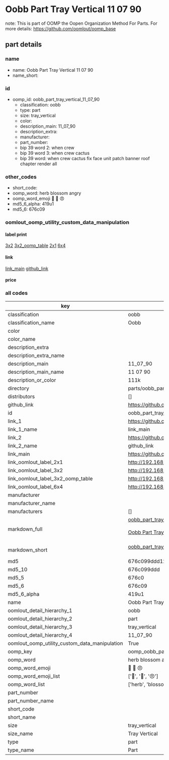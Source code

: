 # Oobb Part Tray Vertical 11 07 90  

note: This is part of OOMP the Oopen Organization Method For Parts. For more details: https://github.com/oomlout/oomp_base

##  part details





### name
* name: Oobb Part Tray Vertical 11 07 90
* name_short: 
### id
* oomp_id: oobb_part_tray_vertical_11_07_90
  * classification: oobb
  * type: part
  * size: tray_vertical
  * color: 
  * description_main: 11_07_90
  * description_extra: 
  * manufacturer: 
  * part_number: 
  * bip 39 word 2: when crew
  * bip 39 word 3: when crew cactus
  * bip 39 word: when crew cactus fix face unit patch banner roof chapter render all

### other_codes
* short_code: 
* oomp_word: herb blossom angry
* oomp_word_emoji :herb: :blossom: :angry:
* md5_6_alpha: 419u1
* md5_6: 676c09






### oomlout_oomp_utility_custom_data_manipulation
#### label print
[3x2](http://192.168.1.245:1112/?label=oomp%20419u1)
[3x2_oomp_table](http://192.168.1.107:1112/?label=oomp%20419u1)
[2x1](http://192.168.1.242:1112/?label=oomp%20419u1)
[6x4](http://192.168.1.55:1112/?label=oomp%20419u1)    

#### link

[link_main](https://github.com/oomlout/oomlout_oomp_current_version_messy/tree/main/parts/oobb_part_tray_vertical_11_07_90) [github_link](https://github.com/oomlout/oomlout_oomp_part_src/tree/main/parts/oobb_part_tray_vertical_11_07_90)                             

#### price







### all codes 
| key | value |  
| --- | --- |  
| classification | oobb |  
| classification_name | Oobb |  
| color |  |  
| color_name |  |  
| description_extra |  |  
| description_extra_name |  |  
| description_main | 11_07_90 |  
| description_main_name | 11 07 90 |  
| description_or_color | 111k |  
| directory | parts/oobb_part_tray_vertical_11_07_90 |  
| distributors | [] |  
| github_link | https://github.com/oomlout/oomlout_oomp_part_src/tree/main/parts/oobb_part_tray_vertical_11_07_90 |  
| id | oobb_part_tray_vertical_11_07_90 |  
| link_1 | https://github.com/oomlout/oomlout_oomp_current_version_messy/tree/main/parts/oobb_part_tray_vertical_11_07_90 |  
| link_1_name | link_main |  
| link_2 | https://github.com/oomlout/oomlout_oomp_part_src/tree/main/parts/oobb_part_tray_vertical_11_07_90 |  
| link_2_name | github_link |  
| link_main | https://github.com/oomlout/oomlout_oomp_current_version_messy/tree/main/parts/oobb_part_tray_vertical_11_07_90 |  
| link_oomlout_label_2x1 | http://192.168.1.242:1112/?label=oomp%20419u1 |  
| link_oomlout_label_3x2 | http://192.168.1.245:1112/?label=oomp%20419u1 |  
| link_oomlout_label_3x2_oomp_table | http://192.168.1.107:1112/?label=oomp%20419u1 |  
| link_oomlout_label_6x4 | http://192.168.1.55:1112/?label=oomp%20419u1 |  
| manufacturer |  |  
| manufacturer_name |  |  
| manufacturers | [] |  
| markdown_full | [oobb_part_tray_vertical_11_07_90](https://github.com/oomlout/oomlout_oomp_current_version_messy/tree/main/parts/oobb_part_tray_vertical_11_07_90)<br>[](https://github.com/oomlout/oomlout_oomp_current_version_messy/tree/main/parts/oobb_part_tray_vertical_11_07_90)<br>[Oobb Part Tray Vertical 11 07 90](https://github.com/oomlout/oomlout_oomp_current_version_messy/tree/main/parts/oobb_part_tray_vertical_11_07_90)<br><br> |  
| markdown_short | [oobb_part_tray_vertical_11_07_90](https://github.com/oomlout/oomlout_oomp_current_version_messy/tree/main/parts/oobb_part_tray_vertical_11_07_90)<br><br> |  
| md5 | 676c099ddd12541bb6a8c580400cd7d1 |  
| md5_10 | 676c099ddd |  
| md5_5 | 676c0 |  
| md5_6 | 676c09 |  
| md5_6_alpha | 419u1 |  
| name | Oobb Part Tray Vertical 11 07 90 |  
| oomlout_detail_hierarchy_1 | oobb |  
| oomlout_detail_hierarchy_2 | part |  
| oomlout_detail_hierarchy_3 | tray_vertical |  
| oomlout_detail_hierarchy_4 | 11_07_90 |  
| oomlout_oomp_utility_custom_data_manipulation | True |  
| oomp_key | oomp_oobb_part_tray_vertical_11_07_90 |  
| oomp_word | herb blossom angry |  
| oomp_word_emoji | :herb: :blossom: :angry: |  
| oomp_word_emoji_list | [':herb:', ':blossom:', ':angry:'] |  
| oomp_word_list | ['herb', 'blossom', 'angry'] |  
| part_number |  |  
| part_number_name |  |  
| short_code |  |  
| short_name |  |  
| size | tray_vertical |  
| size_name | Tray Vertical |  
| type | part |  
| type_name | Part |  
